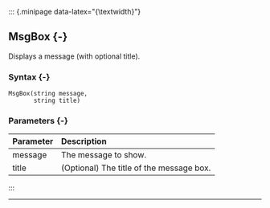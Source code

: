 ::: {.minipage data-latex="{\textwidth}"}
## MsgBox {-}

Displays a message (with optional title).

### Syntax {-}

```{sql}
MsgBox(string message,
       string title)
```

### Parameters {-}

**Parameter** | **Description**
| :-- | :-- |
message | The message to show.
title | (Optional) The title of the message box.
:::

***
